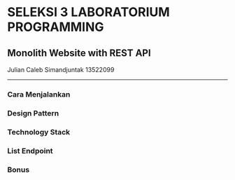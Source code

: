 # SELEKSI 3 LABORATORIUM PROGRAMMING
## Monolith Website with REST API

Julian Caleb Simandjuntak
13522099

---

### Cara Menjalankan


### Design Pattern


### Technology Stack


### List Endpoint


### Bonus


